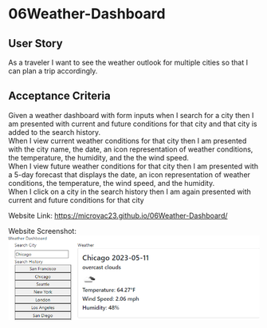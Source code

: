 # 06Weather-Dashboard

## User Story

As a traveler
I want to see the weather outlook for multiple cities
so that I can plan a trip accordingly.

## Acceptance Criteria

Given a weather dashboard with form inputs
when I search for a city
then I am presented with current and future conditions for that city and that city is added to the search history.
<br>When I view current weather conditions for that city
then I am presented with the city name, the date, an icon representation of weather conditions, the temperature, the humidity, and the the wind speed.
<br>When I view future weather conditions for that city
then I am presented with a 5-day forecast that displays the date, an icon representation of weather conditions, the temperature, the wind speed, and the humidity.
<br>When I click on a city in the search history then I am again presented with current and future conditions for that city

Website Link: https://microvac23.github.io/06Weather-Dashboard/

Website Screenshot:
![alt text](./assets/pictures/Screenshot%202023-05-11%20231715.png)